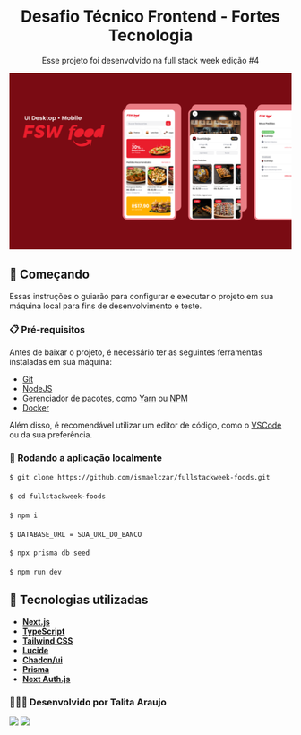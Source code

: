 <div align="center">

# Desafio Técnico Frontend - Fortes Tecnologia

Esse projeto foi desenvolvido na full stack week edição #4

</div>

![preview img](/public/Capa.png)

## 🚀 Começando

Essas instruções o guiarão para configurar e executar o projeto em sua máquina local para fins de desenvolvimento e teste.

### 📋 Pré-requisitos

Antes de baixar o projeto, é necessário ter as seguintes ferramentas instaladas em sua máquina:

- [Git](https://git-scm.com)
- [NodeJS](https://nodejs.org/en/)
- Gerenciador de pacotes, como [Yarn](https://yarnpkg.com/) ou [NPM](https://www.npmjs.com/)
- [Docker](https://docs.docker.com/desktop/install/windows-install/)

Além disso, é recomendável utilizar um editor de código, como o [VSCode](https://code.visualstudio.com/) ou da sua preferência.

### 🔧 Rodando a aplicação localmente

```bash
$ git clone https://github.com/ismaelczar/fullstackweek-foods.git

$ cd fullstackweek-foods

$ npm i

$ DATABASE_URL = SUA_URL_DO_BANCO

$ npx prisma db seed

$ npm run dev

```

## 🎯 Tecnologias utilizadas

- **[Next.js](https://nextjs.org/)**
- **[TypeScript](https://www.typescriptlang.org/)**
- **[Tailwind CSS](https://tailwindcss.com/)**
- **[Lucide](https://lucide.dev/)**
- **[Chadcn/ui](https://ui.shadcn.com/)**
- **[Prisma](https://www.prisma.io/)**
- **[Next Auth.js](https://next-auth.js.org/)**

### 👩🏽‍💻 Desenvolvido por Talita Araujo

<div align="left">
  <a href = "mailto:talitacumi.araujo@gmail.com"><img src="https://img.shields.io/badge/-Gmail-db4a39?style=for-the-badge&logo=gmail&logoColor=white"></a>
  <a href="https://www.linkedin.com/in/talitaaraujodev" target="_blank"><img src="https://img.shields.io/badge/LinkedIn-0077B5?style=for-the-badge&logo=linkedin&logoColor=white"></a>
</div>
